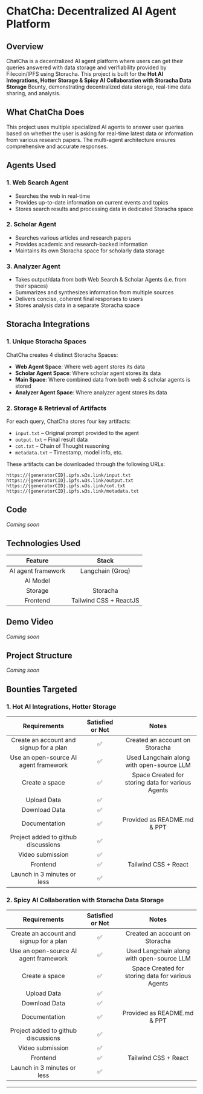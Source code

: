 # ChatCha: Decentralized AI Agent Platform

## Overview

ChatCha is a decentralized AI agent platform where users can get their queries answered with data storage and verifiability provided by Filecoin/IPFS using Storacha. This project is built for the **Hot AI Integrations, Hotter Storage \& Spicy AI Collaboration with Storacha Data Storage** Bounty, demonstrating decentralized data storage, real-time data sharing, and analysis.


## What ChatCha Does

This project uses multiple specialized AI agents to answer user queries based on whether the user is asking for real-time latest data or information from various research papers. The multi-agent architecture ensures comprehensive and accurate responses.

## Agents Used

### 1. Web Search Agent

- Searches the web in real-time
- Provides up-to-date information on current events and topics
- Stores search results and processing data in dedicated Storacha space


### 2. Scholar Agent

- Searches various articles and research papers
- Provides academic and research-backed information
- Maintains its own Storacha space for scholarly data storage


### 3. Analyzer Agent

- Takes output/data from both Web Search \& Scholar Agents (i.e. from their spaces)
- Summarizes and synthesizes information from multiple sources
- Delivers concise, coherent final responses to users
- Stores analysis data in a separate Storacha space


## Storacha Integrations

### 1. Unique Storacha Spaces

ChatCha creates 4 distinct Storacha Spaces:

- **Web Agent Space**: Where web agent stores its data
- **Scholar Agent Space**: Where scholar agent stores its data
- **Main Space**: Where combined data from both web \& scholar agents is stored
- **Analyzer Agent Space**: Where analyzer agent stores its data


### 2. Storage \& Retrieval of Artifacts

For each query, ChatCha stores four key artifacts:

- `input.txt` – Original prompt provided to the agent
- `output.txt` – Final result data
- `cot.txt` – Chain of Thought reasoning
- `metadata.txt` – Timestamp, model info, etc.

These artifacts can be downloaded through the following URLs:

```
https://{generatorCID}.ipfs.w3s.link/input.txt
https://{generatorCID}.ipfs.w3s.link/output.txt
https://{generatorCID}.ipfs.w3s.link/cot.txt
https://{generatorCID}.ipfs.w3s.link/metadata.txt
```


## Code

*Coming soon*

## Technologies Used
|       Feature      |          Stack         |
|:------------------:|:----------------------:|
| AI agent framework | Langchain (Groq)       |
| AI Model           |                        |
| Storage            | Storacha               |
| Frontend           | Tailwind CSS + ReactJS |

## Demo Video

*Coming soon*

## Project Structure

*Coming soon*

## Bounties Targeted

### 1. Hot AI Integrations, Hotter Storage
|               Requirements              | Satisfied or Not |                       Notes                       |
|:---------------------------------------:|:----------------:|:-------------------------------------------------:|
| Create an account and signup for a plan |         ✅        | Created an account on Storacha                    |
| Use an open-source AI agent framework   |         ✅        | Used Langchain along with open-source LLM         |
| Create a space                          |         ✅        | Space Created for storing data for various Agents |
| Upload Data                             |         ✅        |                                                   |
| Download Data                           |         ✅        |                                                   |
| Documentation                           |         ✅        | Provided as README.md & PPT                       |
| Project added to github discussions     |         ✅        |                                                   |
| Video submission                        |         ✅        |                                                   |
| Frontend                                |         ✅        | Tailwind CSS + React                              |
| Launch in 3 minutes or less             |         ✅        |                                                   |

### 2. Spicy AI Collaboration with Storacha Data Storage
|               Requirements              | Satisfied or Not |                       Notes                       |
|:---------------------------------------:|:----------------:|:-------------------------------------------------:|
| Create an account and signup for a plan |         ✅        | Created an account on Storacha                    |
| Use an open-source AI agent framework   |         ✅        | Used Langchain along with open-source LLM         |
| Create a space                          |         ✅        | Space Created for storing data for various Agents |
| Upload Data                             |         ✅        |                                                   |
| Download Data                           |         ✅        |                                                   |
| Documentation                           |         ✅        | Provided as README.md & PPT                       |
| Project added to github discussions     |         ✅        |                                                   |
| Video submission                        |         ✅        |                                                   |
| Frontend                                |         ✅        | Tailwind CSS + React                              |
| Launch in 3 minutes or less             |         ✅        |                                                   |

---



